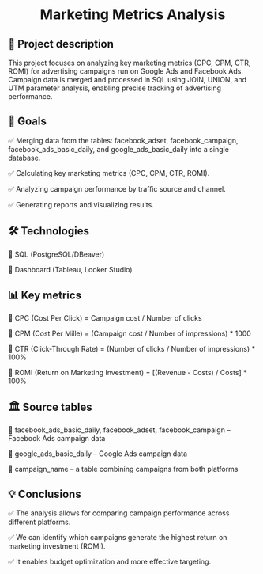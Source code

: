 <h1 align="center">Marketing Metrics Analysis</h1>   

## 📝 Project description 

This project focuses on analyzing key marketing metrics (CPC, CPM, CTR, ROMI) for advertising campaigns run on Google Ads and Facebook Ads. Campaign data is merged and processed in SQL using JOIN, UNION, and UTM parameter analysis, enabling precise tracking of advertising performance.


## 🎯 Goals

✅ Merging data from the tables: facebook_adset, facebook_campaign, facebook_ads_basic_daily, and google_ads_basic_daily into a single database.

✅ Calculating key marketing metrics (CPC, CPM, CTR, ROMI).

✅ Analyzing campaign performance by traffic source and channel.

✅ Generating reports and visualizing results.

## 🛠 Technologies

🔹 SQL (PostgreSQL/DBeaver)

🔹 Dashboard (Tableau, Looker Studio)


## 📊 Key metrics

📌 CPC (Cost Per Click) = Campaign cost / Number of clicks

📌 CPM (Cost Per Mille) = (Campaign cost / Number of impressions) * 1000

📌 CTR (Click-Through Rate) = (Number of clicks / Number of impressions) * 100%

📌 ROMI (Return on Marketing Investment) = [(Revenue - Costs) / Costs] * 100%


## 🏛 Source tables

📌 facebook_ads_basic_daily, facebook_adset, facebook_campaign – Facebook Ads campaign data

📌 google_ads_basic_daily – Google Ads campaign data

📌 campaign_name – a table combining campaigns from both platforms

## 💡 Conclusions

✅ The analysis allows for comparing campaign performance across different platforms.

✅ We can identify which campaigns generate the highest return on marketing investment (ROMI).

✅ It enables budget optimization and more effective targeting.
